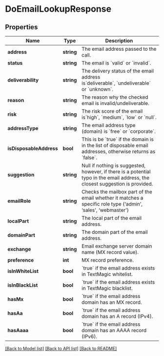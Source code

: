 # DoEmailLookupResponse

## Properties
Name | Type | Description | Notes
------------ | ------------- | ------------- | -------------
**address** | **string** | The email address passed to the call. | 
**status** | **string** | The email is &#x60;valid&#x60; or &#x60;invalid&#x60;. | 
**deliverability** | **string** | The delivery status of the email address is&#x60;deliverable&#x60;, &#x60;undeliverable&#x60;  or &#x60;unknown&#x60;. | 
**reason** | **string** | The reason why the checked email is invalid/undeliverable. | 
**risk** | **string** | The risk score of the email is&#x60;high&#x60;, &#x60;medium&#x60;, &#x60;low&#x60; or &#x60;null&#x60;. | 
**addressType** | **string** | The email address type (domain) is &#x60;free&#x60; or &#x60;corporate&#x60;. | 
**isDisposableAddress** | **bool** | This is be &#x60;true&#x60; if the domain is in the list of disposable email addresses, otherwise returns as &#x60;false&#x60;. | 
**suggestion** | **string** | Null if nothing is suggested, however, if there is a potential typo in the email address, the closest suggestion is provided. | 
**emailRole** | **string** | Checks the mailbox part of the email whether it matches a specific role type (‘admin’, ‘sales’, ‘webmaster’) | 
**localPart** | **string** | The local part of the email address. | 
**domainPart** | **string** | The domain part of the email address. | 
**exchange** | **string** | Email exchange server domain name (MX record value). | 
**preference** | **int** | MX record preference. | 
**isInWhiteList** | **bool** | &#x60;true&#x60; if the email address exists in TextMagic whitelist. | 
**isInBlackList** | **bool** | &#x60;true&#x60; if the email address exists in TextMagic blacklist. | 
**hasMx** | **bool** | &#x60;true&#x60; if the email address domain has an MX record. | 
**hasAa** | **bool** | &#x60;true&#x60; if the email address domain has an A record (IPv4). | 
**hasAaaa** | **bool** | &#x60;true&#x60; if the email address domain has an AAAA record (IPv6). | 

[[Back to Model list]](../README.md#documentation-for-models) [[Back to API list]](../README.md#documentation-for-api-endpoints) [[Back to README]](../README.md)


